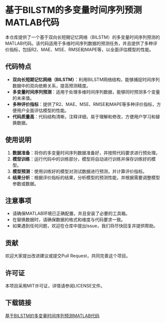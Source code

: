# 基于BILSTM的多变量时间序列预测MATLAB代码

本仓库提供了一个基于双向长短期记忆网络（BILSTM）的多变量时间序列预测的MATLAB代码。该代码适用于多维时间序列数据的预测任务，并且提供了多种评价指标，包括R2、MAE、MSE、RMSE和MAPE等，以全面评估模型的性能。

## 代码特点

- **双向长短期记忆网络（BILSTM）**：利用BILSTM网络结构，能够捕捉时间序列数据中的双向依赖关系，提高预测精度。
- **多变量时间序列预测**：适用于处理多维时间序列数据，能够同时预测多个变量的未来值。
- **多种评价指标**：提供了R2、MAE、MSE、RMSE和MAPE等多种评价指标，方便用户全面评估模型的性能。
- **代码质量高**：代码结构清晰，注释详细，易于理解和修改，方便用户学习和替换数据。

## 使用说明

1. **数据准备**：将你的多变量时间序列数据准备好，并按照代码要求进行预处理。
2. **模型训练**：运行代码中的训练部分，模型将自动进行训练并保存训练好的模型。
3. **模型预测**：使用训练好的模型对测试数据进行预测，并计算评价指标。
4. **结果分析**：根据评价指标的结果，分析模型的预测性能，并根据需要调整模型参数或数据。

## 注意事项

- 请确保MATLAB环境已正确配置，并且安装了必要的工具箱。
- 在替换数据时，请确保数据的格式和维度与代码要求一致。
- 如果遇到任何问题，欢迎在仓库中提出Issue，我们将尽快回复并提供帮助。

## 贡献

欢迎大家提出改进建议或提交Pull Request，共同完善这个项目。

## 许可证

本项目采用MIT许可证，详情请参阅LICENSE文件。

## 下载链接

[基于BILSTM的多变量时间序列预测MATLAB代码](https://pan.quark.cn/s/03ddd5af05ea)